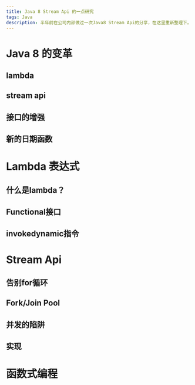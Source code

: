 ```yaml
---
title: Java 8 Stream Api 的一点研究
tags: Java 
description: 半年前在公司内部做过一次Java8 Stream Api的分享，在这里重新整理下。主要涉及Java8 lambda表达式底层原理、Stream Api源码分析实现以及关于函数式编程的一点思考
---
```


# Java 8 的变革
## lambda
## stream api
## 接口的增强
## 新的日期函数

# Lambda 表达式
## 什么是lambda？
## Functional接口
## invokedynamic指令

# Stream Api
## 告别for循环
## Fork/Join Pool
## 并发的陷阱
## 实现

# 函数式编程

